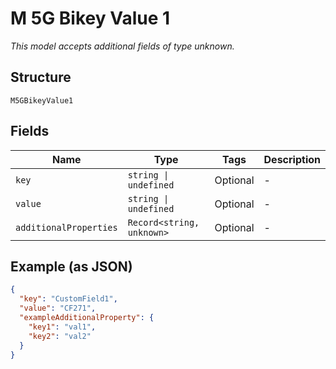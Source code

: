 
# M 5G Bikey Value 1

*This model accepts additional fields of type unknown.*

## Structure

`M5GBikeyValue1`

## Fields

| Name | Type | Tags | Description |
|  --- | --- | --- | --- |
| `key` | `string \| undefined` | Optional | - |
| `value` | `string \| undefined` | Optional | - |
| `additionalProperties` | `Record<string, unknown>` | Optional | - |

## Example (as JSON)

```json
{
  "key": "CustomField1",
  "value": "CF271",
  "exampleAdditionalProperty": {
    "key1": "val1",
    "key2": "val2"
  }
}
```

